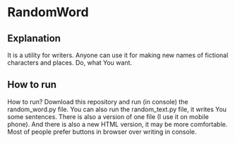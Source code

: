 # RandomWord

## Explanation

It is a utility for writers.
Anyone can use it for making new names of fictional characters and places.
Do, what You want.

## How to run

How to run?
Download this repository and run (in console) the random_word.py file.
You can also run the random_text.py file, it writes You some sentences.
There is also a version of one file (I use it on mobile phone).
And there is also a new HTML version, it may be more comfortable.
Most of people prefer buttons in browser over writing in console.
